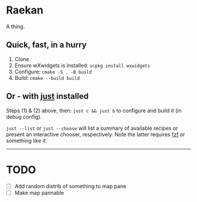# Raekan

A thing.

## Quick, fast, in a hurry

1. Clone
2. Ensure wXwidgets is installed: `vcpkg install wxwidgets`
3. Configure: `cmake -S . -B build`
4. Build: `cmake --build build`

## Or - with [just](https://github.com/casey/just) installed

Steps (1) & (2) above, then:
`just c && just b` to configure and build it (in debug config).

`just --list` or `just --choose` will list a summary of available
recipes or present an interactive chooser, respectively. Note the
latter requires [fzf](https://github.com/junegunn/fzf) or something
like it.

---
# TODO

* [ ] Add random distrib of something to map pane
* [ ] Make map pannable
